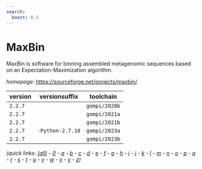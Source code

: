 ```yaml
---
search:
  boost: 0.5
---
```

# MaxBin

MaxBin is software for binning assembled metagenomic sequences based on an Expectation-Maximization algorithm.

*homepage*: <https://sourceforge.net/projects/maxbin/>

version | versionsuffix | toolchain
--------|---------------|----------
``2.2.7`` |  | ``gompi/2020b``
``2.2.7`` |  | ``gompi/2021a``
``2.2.7`` |  | ``gompi/2021b``
``2.2.7`` | ``-Python-2.7.18`` | ``gompi/2023a``
``2.2.7`` |  | ``gompi/2023b``


*(quick links: [(all)](../index.md) - [0](../0/index.md) - [a](../a/index.md) - [b](../b/index.md) - [c](../c/index.md) - [d](../d/index.md) - [e](../e/index.md) - [f](../f/index.md) - [g](../g/index.md) - [h](../h/index.md) - [i](../i/index.md) - [j](../j/index.md) - [k](../k/index.md) - [l](../l/index.md) - [m](../m/index.md) - [n](../n/index.md) - [o](../o/index.md) - [p](../p/index.md) - [q](../q/index.md) - [r](../r/index.md) - [s](../s/index.md) - [t](../t/index.md) - [u](../u/index.md) - [v](../v/index.md) - [w](../w/index.md) - [x](../x/index.md) - [y](../y/index.md) - [z](../z/index.md))*

